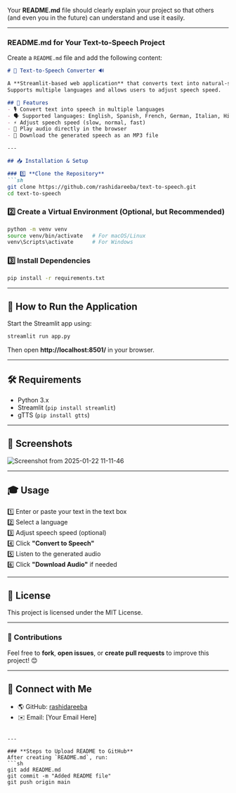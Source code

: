 Your **README.md** file should clearly explain your project so that others (and even you in the future) can understand and use it easily.  

---

### **README.md for Your Text-to-Speech Project**
Create a `README.md` file and add the following content:

```md
# 🎤 Text-to-Speech Converter 🔊

A **Streamlit-based web application** that converts text into natural-sounding speech using **gTTS (Google Text-to-Speech)**.  
Supports multiple languages and allows users to adjust speech speed.

## 🚀 Features
- 🎙️ Convert text into speech in multiple languages
- 🗣️ Supported languages: English, Spanish, French, German, Italian, Hindi, Arabic
- ⚡ Adjust speech speed (slow, normal, fast)
- 🎵 Play audio directly in the browser
- 💾 Download the generated speech as an MP3 file

---

## 📥 Installation & Setup

### 1️⃣ **Clone the Repository**
```sh
git clone https://github.com/rashidareeba/text-to-speech.git
cd text-to-speech
```

### 2️⃣ **Create a Virtual Environment (Optional, but Recommended)**
```sh
python -m venv venv
source venv/bin/activate   # For macOS/Linux
venv\Scripts\activate      # For Windows
```

### 3️⃣ **Install Dependencies**
```sh
pip install -r requirements.txt
```

---

## 🎯 **How to Run the Application**
Start the Streamlit app using:
```sh
streamlit run app.py
```
Then open **http://localhost:8501/** in your browser.

---

## 🛠️ **Requirements**
- Python 3.x
- Streamlit (`pip install streamlit`)
- gTTS (`pip install gtts`)

---

## 📸 **Screenshots**

![Screenshot from 2025-01-22 11-11-46](https://github.com/user-attachments/assets/4844596b-adfb-4fd0-8b58-3eaa37d9a423)

---

## 🎓 **Usage**
1️⃣ Enter or paste your text in the text box  
2️⃣ Select a language  
3️⃣ Adjust speech speed (optional)  
4️⃣ Click **"Convert to Speech"**  
5️⃣ Listen to the generated audio  
6️⃣ Click **"Download Audio"** if needed  

---

## 📝 **License**
This project is licensed under the MIT License.

---

### 📢 **Contributions**
Feel free to **fork**, **open issues**, or **create pull requests** to improve this project! 😊

---

## 🔗 **Connect with Me**
- 🌎 GitHub: [rashidareeba](https://github.com/rashidareeba)
- ✉️ Email: [Your Email Here]
```

---

### **Steps to Upload README to GitHub**
After creating `README.md`, run:
```sh
git add README.md
git commit -m "Added README file"
git push origin main
```
